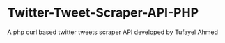 # Twitter-Tweet-Scraper-API-PHP
A php curl based twitter tweets scraper API developed by Tufayel Ahmed
